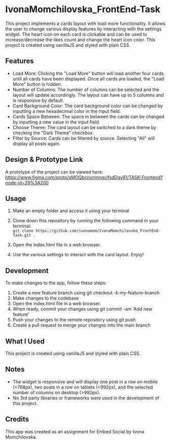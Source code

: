# IvonaMomchilovska_FrontEnd-Task

This project implements a cards layout with load more functionality. It allows the user to change various display features by interacting with the settings widget.
The heart icon on each card is clickable and can be used to increase/decrease the likes count and change the heart icon color.
This project is created using vanillaJS and styled with plain CSS.

## Features

- Load More: Clicking the "Load More" button will load another four cards until all cards have been displayed. Once all cards are loaded, the "Load More" button is hidden.
- Number of Columns: The number of columns can be selected and the layout will update accordingly. The layout can have up to 5 columns and is responsive by default.
- Card Background Color: The card background color can be changed by inputting a new hexadecimal color in the input field.
- Cards Space Between: The space in between the cards can be changed by inputting a new value in the input field.
- Choose Theme: The card layout can be switched to a dark theme by checking the "Dark Theme" checkbox.
- Filter by Source: Cards can be filtered by source. Selecting "All" will display all posts again.

## Design & Prototype Link

A prototype of the project can be viewed here: \
 https://www.figma.com/proto/sMOQbcnymnnqcjfsdDgy81/TASK-Frontend?node-id=29%3A200

## Usage

1. Make an empty folder and access it using your terminal
2. Clone down this repository by running the following command in your terminal: \
   `git clone https://github.com/ivonamom/IvonaMomchilovska_FrontEnd-Task.git .`

3. Open the index.html file in a web browser.
4. Use the various settings to interact with the card layout.
   Enjoy!

## Development

To make changes to the app, follow these steps:

1. Create a new feature branch using git checkout -b my-feature-branch
2. Make changes to the codebase
3. Open the index.html file in a web browser.
4. When ready, commit your changes using git commit -am 'Add new feature'
5. Push your changes to the remote repository using git push
6. Create a pull request to merge your changes into the main branch

## What I Used

This project is created using vanillaJS and styled with plain CSS.

## Notes

- The widget is responsive and will display one post in a row on mobile (<768px), two posts in a row on tablets (<992px), and the selected number of columns on desktop (>992px).
- No 3rd party libraries or frameworks were used in the development of this project.

## Credits

This app was created as an assignment for Embed Social by Ivona Momchilovska.
